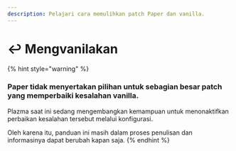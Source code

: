 ```yaml
---
description: Pelajari cara memulihkan patch Paper dan vanilla.
---
```


# ↩️ Mengvanilakan

{% hint style="warning" %}

### Paper tidak menyertakan pilihan untuk sebagian besar patch yang memperbaiki kesalahan vanilla.

Plazma saat ini sedang mengembangkan kemampuan untuk menonaktifkan perbaikan kesalahan tersebut melalui konfigurasi.

Oleh karena itu, panduan ini masih dalam proses penulisan dan informasinya dapat berubah kapan saja.
{% endhint %}
